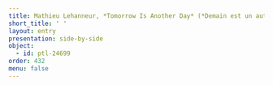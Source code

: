 ```yaml
---
title: Mathieu Lehanneur, *Tomorrow Is Another Day* (*Demain est un autre jour*)
short_title: ' '
layout: entry
presentation: side-by-side
object:
  - id: ptl-24699
order: 432
menu: false
---
```

